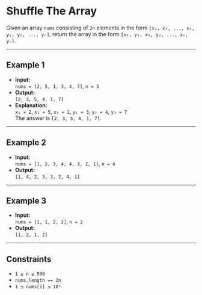 # Shuffle The Array

Given an array `nums` consisting of `2n` elements in the form `[x₁, x₂, ..., xₙ, y₁, y₂, ..., yₙ]`, return the array in the form `[x₁, y₁, x₂, y₂, ..., xₙ, yₙ]`.

---

## Example 1

- **Input:**  
    `nums = [2, 5, 1, 3, 4, 7]`, `n = 3`
- **Output:**  
    `[2, 3, 5, 4, 1, 7]`
- **Explanation:**  
    `x₁ = 2`, `x₂ = 5`, `x₃ = 1`, `y₁ = 3`, `y₂ = 4`, `y₃ = 7`  
    The answer is `[2, 3, 5, 4, 1, 7]`.

---

## Example 2

- **Input:**  
    `nums = [1, 2, 3, 4, 4, 3, 2, 1]`, `n = 4`
- **Output:**  
    `[1, 4, 2, 3, 3, 2, 4, 1]`

---

## Example 3

- **Input:**  
    `nums = [1, 1, 2, 2]`, `n = 2`
- **Output:**  
    `[1, 2, 1, 2]`

---

## Constraints

- `1 ≤ n ≤ 500`
- `nums.length == 2n`
- `1 ≤ nums[i] ≤ 10³`
